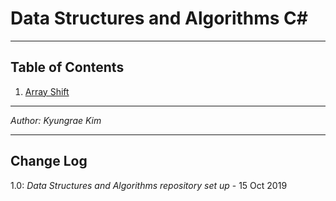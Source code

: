 # Data Structures and Algorithms C\#
---

## Table of Contents
1. [Array Shift](https://github.com/jeremymaya/data-structures-and-algorithms-c-/tree/array-shift/challenges/ArrayShift)
---

*Author: Kyungrae Kim*

---

## Change Log
1.0: *Data Structures and Algorithms repository set up* - 15 Oct 2019
